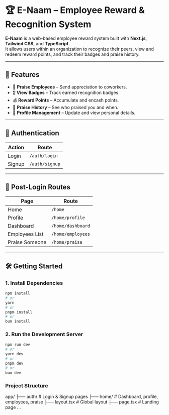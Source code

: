 # 🏆 E-Naam – Employee Reward & Recognition System

**E-Naam** is a web-based employee reward system built with **Next.js**, **Tailwind CSS**, and **TypeScript**.  
It allows users within an organization to recognize their peers, view and redeem reward points, and track their badges and praise history.

---

## 🚀 Features

- 🙌 **Praise Employees** – Send appreciation to coworkers.
- 🎖️ **View Badges** – Track earned recognition badges.
- 💰 **Reward Points** – Accumulate and encash points.
- 📜 **Praise History** – See who praised you and when.
- 👤 **Profile Management** – Update and view personal details.

---

## 🔐 Authentication

| Action | Route          |
| ------ | -------------- |
| Login  | `/auth/login`  |
| Signup | `/auth/signup` |

---

## 🧭 Post-Login Routes

| Page           | Route             |
| -------------- | ----------------- |
| Home           | `/home`           |
| Profile        | `/home/profile`   |
| Dashboard      | `/home/dashboard` |
| Employees List | `/home/employees` |
| Praise Someone | `/home/praise`    |

---

## 🛠 Getting Started

### 1. Install Dependencies

```bash
npm install
# or
yarn
# or
pnpm install
# or
bun install
```

### 2. Run the Development Server

```bash
npm run dev
# or
yarn dev
# or
pnpm dev
# or
bun dev
```

### Project Structure

app/
├── auth/ # Login & Signup pages
├── home/ # Dashboard, profile, employees, praise
├── layout.tsx # Global layout
├── page.tsx # Landing page
...
